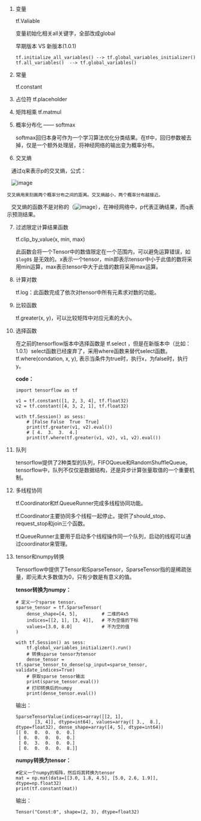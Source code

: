 
1. 变量
    
    tf.Valiable

    变量初始化相关all关键字，全部改成global
    
    早期版本 VS 新版本(1.0.1)
    ```
    tf.initialize_all_variables() --> tf.global_variables_initializer()
    tf.all_variables()  --> tf.global_variables()
    ```


2. 常量
    
    tf.constant

3. 占位符
    tf.placeholder

4. 矩阵相乘
    tf.matmul

5. 概率分布化 —— softmax
    
    softmax回归本身可作为一个学习算法优化分类结果。在tf中，回归参数被去掉，仅是一个额外处理层，将神经网络的输出变为概率分布。
    
6. 交叉熵
    
    通过q来表示p的交叉熵，公式：
    
    ![image](http://chart.googleapis.com/chart?cht=tx&chl=\Large%20H(p,q)=-%20\sum_%20x%20p(x)log%20q(x))
    
    交叉熵用来刻画两个概率分布之间的距离。交叉熵越小，两个概率分布越接近。
    
    交叉熵的函数不是对称的（![image](http://chart.googleapis.com/chart?cht=tx&chl=\Large%20$H(p,q)%20\neq%20H(q,p))），在神经网络中，p代表正确结果，而q表示预测结果。
    
7. 过滤限定计算结果函数

    tf.clip_by_value(x, min, max)
    
    此函数会将一个Tensor中的数值限定在一个范围内，可以避免运算错误，如 `$log0$` 是无效的。x表示一个tensor，min即表示tensor中小于此值的数将采用min运算，max表示tensor中大于此值的数将采用max运算。

8. 计算对数

    tf.log：此函数完成了依次对tensor中所有元素求对数的功能。
    
9. 比较函数
    
    tf.greater(x, y)，可以比较矩阵中对应元素的大小。
    
10. 选择函数
    
    在之前的tensorflow版本中选择函数是 tf.select ，但是在新版本中（比如：1.0.1）select函数已经废弃了，采用where函数来替代select函数。tf.where(condation, x, y),
表示当条件为true时，执行x，为false时，执行y。

    **code：**
    
    ```
    import tensorflow as tf
    
    v1 = tf.constant([1, 2, 3, 4], tf.float32)
    v2 = tf.constant([4, 3, 2, 1], tf.float32)
    
    with tf.Session() as sess:
        # [False False  True  True]
        print(tf.greater(v1, v2).eval())
        # [ 4.  3.  3.  4.]
        print(tf.where(tf.greater(v1, v2), v1, v2).eval())
    ```

11. 队列

    tensorflow提供了2种类型的队列，FIFOQueue和RandomShuffleQueue。tensorflow中，队列不仅仅是数据结构，还是异步计算张量取值的一个重要机制。

12. 多线程协同

    tf.Coordinator和tf.QueueRunner完成多线程协同功能。
    
    tf.Coordinator主要协同多个线程一起停止。提供了should_stop、request_stop和join三个函数。
    
    tf.QueueRunner主要用于启动多个线程操作同一个队列，启动的线程可以通过coordinator来管理。

13. tensor和numpy转换

    Tensorflow中提供了Tensor和SparseTensor，SparseTensor指的是稀疏张量，即元素大多数值为0，只有少数是有意义的值。
    
    **tensor转换为numpy：**

    ```
    # 定义一个sparse tensor， 
    sparse_tensor = tf.SparseTensor(
        dense_shape=[4, 5],         # 二维的4x5
        indices=[[2, 1], [3, 4]],   # 不为空值的下标
        values=[3.0, 8.0]           # 不为空的值
    )
    
    with tf.Session() as sess:
        tf.global_variables_initializer().run()
        # 转换sparse tensor为tensor
        dense_tensor = tf.sparse_tensor_to_dense(sp_input=sparse_tensor, validate_indices=True)
        # 获取sparse tensor输出
        print(sparse_tensor.eval())
        # 打印转换后的numpy
        print(dense_tensor.eval())
    ```
    输出：

    ```
    SparseTensorValue(indices=array([[2, 1],
           [3, 4]], dtype=int64), values=array([ 3.,  8.], dtype=float32), dense_shape=array([4, 5], dtype=int64))
    [[ 0.  0.  0.  0.  0.]
     [ 0.  0.  0.  0.  0.]
     [ 0.  3.  0.  0.  0.]
     [ 0.  0.  0.  0.  8.]]
    ```
    **numpy转换为tensor：**
    
    ```
    #定义一个numpy的矩阵，然后将其转换为tensor
    mat = np.mat(data=[[3.0, 1.8, 4.5], [5.0, 2.6, 1.9]], dtype=np.float32)
    print(tf.constant(mat))
    ```
    输出：
    
    ```
    Tensor("Const:0", shape=(2, 3), dtype=float32)
    ```


